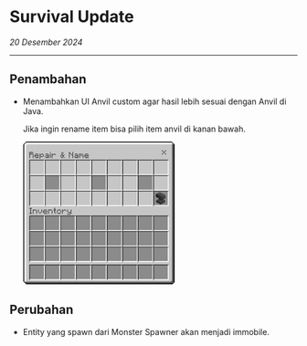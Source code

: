 # Survival Update

_20 Desember 2024_

---

## Penambahan

- Menambahkan UI Anvil custom agar hasil lebih sesuai dengan Anvil di Java.

  Jika ingin rename item bisa pilih item anvil di kanan bawah.

  <img alt="img.png" height="250" src="img/img.png" width="265"/>

## Perubahan

- Entity yang spawn dari Monster Spawner akan menjadi immobile.